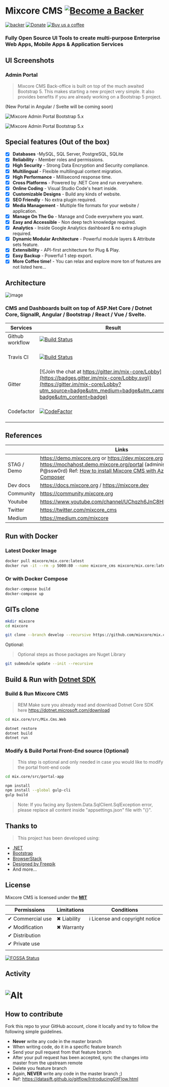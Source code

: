 # Mixcore CMS [![Become a Backer](https://opencollective.com/mixcore/tiers/backer.svg?avatarHeight=36)](https://opencollective.com/mixcore#support)

[![backer](https://opencollective.com/mixcore/tiers/backer/badge.svg?label=backer&color=brightgreen)](https://opencollective.com/mixcore#support) [![Donate](https://img.shields.io/badge/$-donate-ff69b4.svg)](https://www.paypal.me/mixcore) [![Buy us a coffee](https://img.shields.io/badge/$-BuyMeACoffee-orange.svg)](https://www.buymeacoffee.com/mixcore)

### Fully Open Source UI Tools to create multi-purpose Enterprise Web Apps, Mobile Apps & Application Services

## UI Screenshots

### Admin Portal

> Mixcore CMS Back-office is built on top of the much awaited Bootstrap 5. This makes starting a new project very simple. It also provides benefits if you are already working on a Bootstrap 5 project.

(New Portal in Angular / Svelte will be coming soon)

![Mixcore Admin Portal Bootstrap 5.x](https://user-images.githubusercontent.com/3785721/125382627-322d7d00-e3c0-11eb-8ff7-f02316770876.png "Mixcore CMS Admin Portal Bootstrap 5")

![Mixcore Admin Portal Bootstrap 5.x](https://user-images.githubusercontent.com/3785721/126033976-28302532-1284-4be8-b8dd-74258a227873.png "Mixcore CMS Admin Portal Bootstrap 5")

## Special features (Out of the box)

- [x] **Databases** -MySQL, SQL Server, PostgreSQL, SQLite
- [x] **Reliability** - Member roles and permissions.
- [x] **High Security** - Strong Data Encryption and Security compliance.
- [x] **Multilingual** - Flexible multilingual content migration.
- [x] **High Performance** - Millisecond response time.
- [x] **Cross Platforms** - Powered by .NET Core and run everywhere.
- [x] **Online Coding** - Visual Studio Code's heart inside.
- [x] **Customizable Designs** - Build any kinds of website.
- [x] **SEO Friendly** - No extra plugin required.
- [x] **Media Management** - Multiple file formats for your website / application.
- [x] **Manage On The Go** - Manage and Code everywhere you want.
- [x] **Easy and Accessible** - Non deep tech knowledge required.
- [x] **Analytics** - Inside Google Analytics dashboard & no extra plugin required.
- [x] **Dynamic Modular Architecture** - Powerful module layers & Attribute sets feature.
- [x] **Extensibility** - API-first architecture for Plug & Play.
- [x] **Easy Backup** - Powerful 1 step export.
- [x] **More Coffee time!** - You can relax and explore more ton of features are not listed here...

## Architecture

![image](https://user-images.githubusercontent.com/3785721/160266730-f02415a1-870b-45b2-ae4b-ed6c26ca5787.png)

### CMS and Dashboards built on top of ASP.Net Core / Dotnet Core, SignalR, Angular / Bootstrap / React / Vue / Svelte.

| Services        | Result                                                                                                                                                                                                          | Services        | Result                                                                                                                                                                                                 |
| --------------- | --------------------------------------------------------------------------------------------------------------------------------------------------------------------------------------------------------------- | --------------- | ------------------------------------------------------------------------------------------------------------------------------------------------------------------------------------------------------ |
| Github workflow | [![Build Status](https://github.com/mixcore/mix.core/actions/workflows/build-check.yml/badge.svg)](https://github.com/mixcore/mix.core/actions/workflows/build-check.yml)                                       |
| Travis CI       | [![Build Status](https://travis-ci.org/mixcore/mix.core.svg?branch=master)](https://travis-ci.org/mixcore/mix.core)                                                                                             | AppVeyor CI     | [![Build status](https://ci.appveyor.com/api/projects/status/8o02frivdxa0dgpl/branch/master?svg=true)](https://ci.appveyor.com/project/Smilefounder/mix-core/branch/master)                            |
| Gitter          | [![Join the chat at https://gitter.im/mix-core/Lobby](https://badges.gitter.im/mix-core/Lobby.svg)](https://gitter.im/mix-core/Lobby?utm_source=badge&utm_medium=badge&utm_campaign=pr-badge&utm_content=badge) | Licenses status | [![FOSSA Status](https://app.fossa.io/api/projects/git%2Bgithub.com%2Fmixcore%2Fmix.core.svg?type=shield)](https://app.fossa.io/projects/git%2Bgithub.com%2Fmixcore%2Fmix.core?ref=badge_shield)       |
| Codefactor      | [![CodeFactor](https://www.codefactor.io/repository/github/mixcore/mix.core/badge)](https://www.codefactor.io/repository/github/mixcore/mix.core)                                                               | Azure           | [![Build Status](https://dev.azure.com/mixcore/mix.core/_apis/build/status/mixcore.mix.core?branchName=master)](https://dev.azure.com/mixcore/mix.core/_build/latest?definitionId=1&branchName=master) |

## References

|             | Links                                                                                                                                                                                                                                                                             |
| ----------- | --------------------------------------------------------------------------------------------------------------------------------------------------------------------------------------------------------------------------------------------------------------------------------- |
| STAG / Demo | https://demo.mixcore.org or https://dev.mixcore.org or https://mochahost.demo.mixcore.org/portal (administrator / P@ssw0rd) Ref: [How to install Mixcore CMS with Azure Docker Composer](https://community.mixcore.org/topic/4/install-mixcore-cms-with-azure-and-docker-compose) |
| Dev docs    | https://docs.mixcore.org / https://mixcore.dev                                                                                                                                                                                                                                    |
| Community   | https://community.mixcore.org                                                                                                                                                                                                                                                     |
| Youtube     | https://www.youtube.com/channel/UChqzh6JnC8HBUSQ9AWIcZAw                                                                                                                                                                                                                          |
| Twitter     | https://twitter.com/mixcore_cms                                                                                                                                                                                                                                                   |
| Medium      | https://medium.com/mixcore                                                                                                                                                                                                                                                        |

## Run with Docker

### Latest Docker Image

```sh
docker pull mixcore/mix.core:latest
docker run -it --rm -p 5000:80 --name mixcore_cms mixcore/mix.core:latest
```

### Or with Docker Compose

```sh
docker-compose build
docker-compose up
```

## GITs clone

```sh
mkdir mixcore
cd mixcore

git clone --branch develop --recursive https://github.com/mixcore/mix.core.git
```

Optional:

> Optional steps as those packages are Nuget Library

```bash
git submodule update --init --recursive
```

## Build & Run with [Dotnet SDK](https://dotnet.microsoft.com/download)

### Build & Run Mixcore CMS

> REM Make sure you already read and download Dotnet Core SDK here https://dotnet.microsoft.com/download

```sh
cd mix.core/src/Mix.Cms.Web

dotnet restore
dotnet build
dotnet run
```

### Modify & Build Portal Front-End source (Optional)

> This step is optional and only needed in case you would like to modify the portal front-end code

```sh
cd mix.core/src/portal-app

npm install
npm install --global gulp-cli
gulp build
```

> Note: If you facing any System.Data.SqlClient.SqlException error, please replace all content inside "appsettings.json" file with "{}".

## Thanks to

> This project has been developed using:

- [.NET](https://www.microsoft.com/net/core)
- [Bootstrap](https://getbootstrap.com/)
- [BrowserStack](https://www.browserstack.com/)
- [Designed by Freepik](https://www.freepik.com)
- And more...

## License

Mixcore CMS is licensed under the **[MIT](https://github.com/mixcore/mix.core/blob/master/LICENSE)**

| Permissions      | Limitations | Conditions                     |
| ---------------- | ----------- | ------------------------------ |
| ✔ Commercial use | ✖ Liability | ℹ License and copyright notice |
| ✔ Modification   | ✖ Warranty  |                                |
| ✔ Distribution   |             |                                |
| ✔ Private use    |             |                                |
|                  |             |                                |

[![FOSSA Status](https://app.fossa.io/api/projects/git%2Bgithub.com%2Fmixcore%2Fmix.core.svg?type=large)](https://app.fossa.io/projects/git%2Bgithub.com%2Fmixcore%2Fmix.core?ref=badge_large)

## Activity

# ![Alt](https://repobeats.axiom.co/api/embed/4ec425735bae424c69c063f2bac106c3107b6db4.svg "Repobeats analytics image")

## How to contribute

Fork this repo to your GitHub account, clone it locally and try to follow
the following simple guidelines.

- **Never** write any code in the master branch
- When writing code, do it in a specific feature branch
- Send your pull request from that feature branch
- After your pull request has been accepted, sync the changes into master from the upstream remote
- Delete you feature branch
- Again, **NEVER** write any code in the master branch ;)
- Ref: https://datasift.github.io/gitflow/IntroducingGitFlow.html
